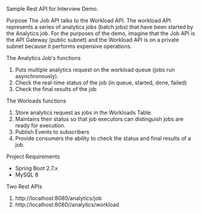 
Sample Rest API for Interview Demo.


Purpose
The Job API talks to the Workload API.  The workload API represents a series of analytics jobs (batch jobs) that have been started by the Analytics job.  For the purposes of the demo, imagine that the Job API is the API Gateway (public subnet) and the Workload API is on a private subnet because it performs expensive operations.

The Analytics Job's functions 
1. Puts multiple analytics request on the workload queue (jobs run asynchronously). 
2. Check the real-time status of the job (in queue, started, done, failed)
3. Check the final results of the job 

The Worloads functions
1. Store analytics request as jobs in the Workloads Table.
2. Maintains their status so that job executors can distinguish jobs are ready for execution.
3. Publish Events to subscribers
4. Provide consumers the ability to check the status and final results of a job.

Project Requirements
* Spring Boot 2.7.x
* MySQL 8

Two Rest APIs
1. http://localhost:8080/analytics/job
2. http://localhost:8080//analytics/workload

